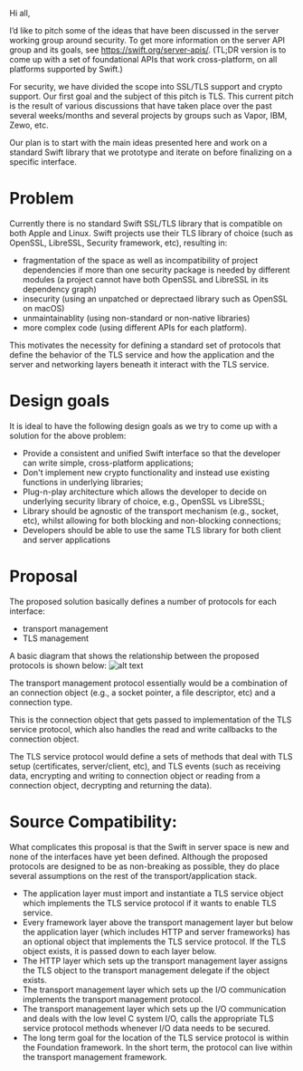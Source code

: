 Hi all,

I’d like to pitch some of the ideas that have been discussed in the server working group around security. To get more information on the server API group and its goals, see https://swift.org/server-apis/. (TL;DR version is to come up with a set of foundational APIs that work cross-platform, on all platforms supported by Swift.) 

For security, we have divided the scope into SSL/TLS support and crypto support. Our first goal and the subject of this pitch is TLS. This current pitch is the result of various discussions that have taken place over the past several weeks/months and several projects by groups such as Vapor, IBM, Zewo, etc. 

Our plan is to start with the main ideas presented here and work on a standard Swift library that we prototype and iterate on before finalizing on a specific interface. 

# Problem

Currently there is no standard Swift SSL/TLS library that is compatible on both Apple and Linux. Swift projects use their TLS library of choice (such as OpenSSL, LibreSSL, Security framework, etc), resulting in:
- fragmentation of the space as well as incompatibility of project dependencies if more than one security package is needed by different modules (a project cannot have  both OpenSSL and LibreSSL in its dependency graph)
- insecurity (using an unpatched or deprectaed library such as OpenSSL on macOS)
- unmaintainablity (using non-standard or non-native libraries)
- more complex code (using different APIs for each platform).

This motivates the necessity for defining a standard set of protocols that define the behavior of the TLS service and how the application and the server and networking layers beneath it interact with the TLS service.

# Design goals

It is ideal to have the following design goals as we try to come up with a solution for the above problem:

- Provide a consistent and unified Swift interface so that the developer can write simple, cross-platform applications;
- Don't implement new crypto functionality and instead use existing functions in underlying libraries;
- Plug-n-play architecture which allows the developer to decide on underlying security library of choice, e.g., OpenSSL vs LibreSSL;
- Library should be agnostic of the transport mechanism (e.g., socket, etc), whilst allowing for both blocking and non-blocking connections;
- Developers should be able to use the same TLS library for both client and server applications


# Proposal


The proposed solution basically defines a number of protocols for each interface:
- transport management
- TLS management

A basic diagram that shows the relationship between the proposed protocols is shown below:
![alt text](https://raw.githubusercontent.com/gtaban/blogs/master/TLSServiceArchitecture.png "Architecture of TLSService modules")


The transport management protocol essentially would be a combination of an connection object (e.g., a socket pointer, a file descriptor, etc) and a connection type.

This is the connection object that gets passed to implementation of the TLS service protocol, which also handles the read and write callbacks to the connection object.

The TLS service protocol would define a sets of methods that deal with TLS setup (certificates, server/client, etc), and TLS events (such as receiving data, encrypting and writing to connection object or reading from a connection object, decrypting and returning the data).

# Source Compatibility:

What complicates this proposal is that the Swift in server space is new and none of the interfaces have yet been defined. Although the proposed protocols are designed to be as non-breaking as possible, they do place several assumptions on the rest of the transport/application stack. 

- The application layer must import and instantiate a TLS service object which implements the TLS service protocol if it wants to enable TLS service.
- Every framework layer above the transport management layer but below the application layer (which includes HTTP and server frameworks) has an optional object that implements the TLS service protocol. If the TLS object exists, it is passed down to each layer below.
- The HTTP layer which sets up the transport management layer assigns the TLS object to the transport management delegate if the object exists. 
- The transport management layer which sets up the I/O communication implements the transport management protocol.
- The transport management layer which sets up the I/O communication and deals with the low level C system I/O, calls the appropriate TLS service protocol methods whenever I/O data needs to be secured.
- The long term goal for the location of the TLS service protocol is within the Foundation framework. In the short term, the protocol can live within the transport management framework.


